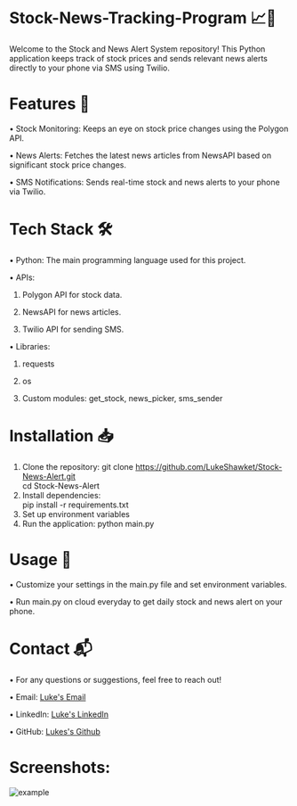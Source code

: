 # Stock-News-Tracking-Program 📈📰
Welcome to the Stock and News Alert System repository! This Python application keeps track of stock prices and sends relevant news alerts directly to your phone via SMS using Twilio.    
# Features 🌟
• Stock Monitoring: Keeps an eye on stock price changes using the Polygon API.

• News Alerts: Fetches the latest news articles from NewsAPI based on significant stock price changes.

• SMS Notifications: Sends real-time stock and news alerts to your phone via Twilio.

# Tech Stack 🛠️
• Python: The main programming language used for this project.

• APIs:

  1. Polygon API for stock data.

  2. NewsAPI for news articles.

  3. Twilio API for sending SMS.

• Libraries:

  1. requests

  2. os

  3. Custom modules: get_stock, news_picker, sms_sender

# Installation 📥    
1. Clone the repository:
   git clone https://github.com/LukeShawket/Stock-News-Alert.git    
  cd Stock-News-Alert
2. Install dependencies:    
   pip install -r requirements.txt    
3. Set up environment variables    
4. Run the application:
   python main.py
# Usage 🚀
• Customize your settings in the main.py file and set environment variables.

• Run main.py on cloud everyday to get daily stock and news alert on your phone.

# Contact 📬
• For any questions or suggestions, feel free to reach out!

• Email: [Luke's Email](lukeshawket@outlook.com)

• LinkedIn: [Luke's LinkedIn](https://www.linkedin.com/in/luke-shawket-09206b321/)

• GitHub: [Lukes's Github](https://github.com/LukeShawket)

# Screenshots:
![example](https://github.com/user-attachments/assets/93a668bc-c609-498b-b5b7-4838a140f33f)
   
